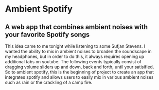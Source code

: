 # Ambient Spotify

## A web app that combines ambient noises with your favorite Spotify songs

This idea came to me tonight while listening to some Sufjan Stevens. I wanted the ability to mix in ambient noises to broaden the soundscape in my headphones, but in order to do this, it always requires opening up additional tabs on youtube. The following events typically consist of dragging volume sliders up and down, back and forth, until your satisified. So to ambient spotify, this is the beginning of project to create an app that integrates spotify and allows users to easily mix in various ambient noises such as rain or the crackling of a camp fire.
